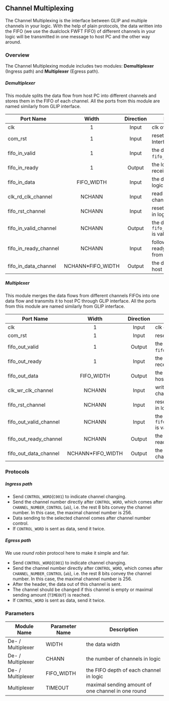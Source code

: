 Channel Multiplexing
--------------

The Channel Multiplexing is the interface between GLIP and multiple channels in
your logic. With the help of plain protocols, the data written into the FIFO 
(we use the dualclock FWFT FIFO) of different channels in your logic will
be transmitted in one message to host PC and the other way around. 


### Overview
The Channel Multiplexing module includes two modules: **Demultiplexer** (Ingress path)
and **Multiplexer** (Egress path).

##### Demultiplexer
This module splits the data flow from host PC into different channels and stores
them in the FIFO of each channel. All the ports from this module are named similarly 
from GLIP interface.

| Port Name     | Width | Direction | Description                            |
|---------------|:-----:|:---------:|--------------------------------------- |
| clk           | 1     | Input     | clk of GLIP Interface                  |
| com_rst       | 1     | Input     | reset of GLIP Interface                |
| fifo_in_valid | 1     | Input     | the data on `fifo_in_data` is valid  |
| fifo_in_ready | 1     | Output    | the logic is ready to receive new data |
| fifo_in_data  |FIFO_WIDTH| Input  | the data to write to logic             |
| clk_rd_clk_channel|NCHANN| Input  | read clk of each channel in logic      |
| fifo_rst_channel  |NCHANN| Input  | reset of each channel in logic         |
| fifo_in_valid_channel|NCHANN|Output| the data on `fifo_in_data_channel` is valid|
| fifo_in_ready_channel|NCHANN|Input | following module is ready to recieve data from channels|
| fifo_in_data_channel |NCHANN*FIFO_WIDTH | Output| the data got from host pc|

##### Multiplexer
This module merges the data flows from different channels FIFOs into one data flow
and transmits it to host PC through GLIP interface. All the ports from this module 
are named similarly from GLIP interface.

| Port Name     | Width | Direction | Description                            |
|---------------|:-----:|:---------:|--------------------------------------- |
| clk           | 1     | Input     | clk of GLIP Interface                  |
| com_rst       | 1     | Input     | reset of GLIP Interface                |
| fifo_out_valid| 1     | Output    | the data on `fifo_out_data` is valid |
| fifo_out_ready| 1     | Input     | the GLIP is ready to receive new data  |
| fifo_out_data |FIFO_WIDTH| Output | the data to write to host              |
| clk_wr_clk_channel|NCHANN| Input  | write clk of each channel in logic     |
| fifo_rst_channel  |NCHANN| Input  | reset of each channel in logic         |
| fifo_out_valid_channel|NCHANN|Input| the data on `fifo_out_data_channel` is valid|
| fifo_out_ready_channel|NCHANN|Output| the channels are ready to recieve data|
| fifo_out_data_channel |NCHANN*FIFO_WIDTH|Output| the data from each channel |

### Protocols
##### Ingress path
- Send `CONTROL_WORD`(`C001`) to indicate channel changing.
- Send the channel number directly after `CONTROL_WORD`, which comes after `CHANNEL_NUMBER_CONTROL` (`ab`), i.e. the rest 8 bits convey the channel number.
In this case, the maximal channel number is 256.
- Data sending to the selected channel comes after channel number control. 
- If `CONTROL_WORD` is sent as data, send it twice.

##### Egress path
We use *round robin* protocol here to make it simple and fair.

- Send `CONTROL_WORD`(`C001`) to indicate channel changing.
- Send the channel number directly after `CONTROL_WORD`, which comes after `CHANNEL_NUMBER_CONTROL` (`ab`),
i.e. the rest 8 bits convey the channel number.
In this case, the maximal channel number is 256.
- After the header, the data out of this channel is sent.
- The channel should be changed if this channel is empty or maximal sending amount (`TIMEOUT`)
is reached.
- If `CONTROL_WORD` is sent as data, send it twice.

### Parameters

| Module Name       | Parameter Name | Description                            |
| ----------------- |--------------- |--------------------------------------- |
| De- / Multiplexer | WIDTH          | the data width                         |
| De- / Multiplexer | CHANN          | the number of channels in logic        |
| De- / Multiplexer | FIFO_WIDTH     | the FIFO depth of each channel in logic|
| Multiplexer       | TIMEOUT        | maximal sending amount of one channel in one round|
